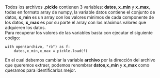 Todos los archivos **.pickle** contienen 3 variables: **datos**, **x_min** y **x_max**, todas en formato array de numpy, la variable datos contiene el conjunto de datos, **x_min** es un array con los valores mínimos de cada componente de los datos, **x_max** es por su parte el array con los máximos valores que adquieren los datos.  
Para recuperar los valores de las variables basta con ejecutar el siguiente código:
  ```
  with open(archivo, "rb") as f:
      datos,x_min,x_max = pickle.load(f)
  ```
En el cual debemos cambiar la variable **archivo** por la dirección del archivo que queremos extraer, podemos renombrar **datos**,**x_min** y **x_max** como queramos para identificarlos mejor.
